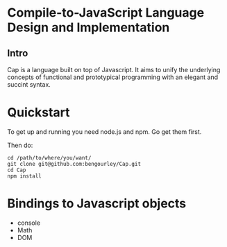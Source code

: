 # Compile-to-JavaScript Language Design and Implementation

## Intro

Cap is a language built on top of Javascript. It aims to unify the underlying concepts of
functional and prototypical programming with an elegant and succint syntax.

# Quickstart

To get up and running you need node.js and npm. Go get them first.

Then do:

	cd /path/to/where/you/want/
	git clone git@github.com:bengourley/Cap.git
	cd Cap
	npm install


# Bindings to Javascript objects

- console
- Math
- DOM